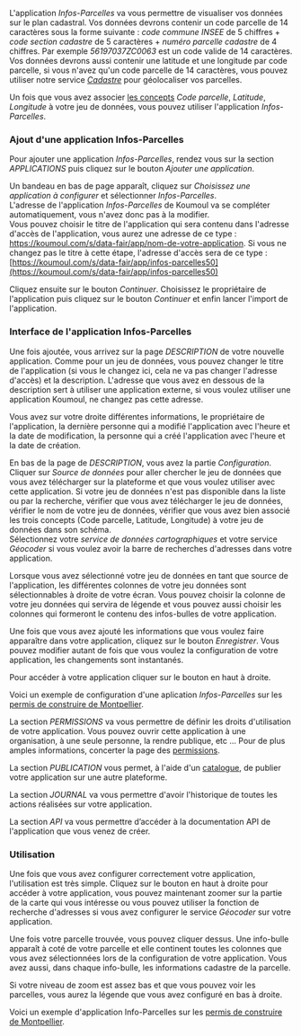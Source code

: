 L'application *Infos-Parcelles* va vous permettre de visualiser vos données sur le plan cadastral. Vos données devrons contenir un code parcelle de 14 caractères sous la forme suivante :  *code commune INSEE* de 5 chiffres + *code section cadastre* de 5 caractères + *numéro parcelle cadastre* de 4 chiffres. Par exemple *56197037ZC0063* est un code valide de 14 caractères. Vos données devrons aussi contenir une latitude et une longitude par code parcelle, si vous n'avez qu'un code parcelle de 14 caractères, vous pouvez utiliser notre service [*Cadastre*](user-guide/service-land-register) pour géolocaliser vos parcelles.

Un fois que vous avez associer [les concepts](user-guide/concepts) *Code parcelle*, *Latitude*, *Longitude* à votre jeu de données, vous pouvez utiliser l'application *Infos-Parcelles*.

### Ajout d'une application Infos-Parcelles

Pour ajouter une application *Infos-Parcelles*, rendez vous sur la section *APPLICATIONS* puis cliquez sur le bouton *Ajouter une application*.

Un bandeau en bas de page apparaît, cliquez sur *Choisissez une application à configurer* et sélectionner *Infos-Parcelles*.  
L'adresse de l'application *Infos-Parcelles* de Koumoul va se compléter automatiquement, vous n'avez donc pas à la modifier.  
Vous pouvez choisir le titre de l'application qui sera contenu dans l'adresse d'accès de l'application, vous aurez une adresse de ce type : https://koumoul.com/s/data-fair/app/nom-de-votre-application. Si vous ne changez pas le titre à cette étape, l'adresse d'accès sera de ce type : [https://koumoul.com/s/data-fair/app/infos-parcelles50](https://koumoul.com/s/data-fair/app/infos-parcelles50)

Cliquez ensuite sur le bouton *Continuer*. Choisissez le propriétaire de l'application puis cliquez sur le bouton *Continuer* et enfin lancer l'import de l'application.

### Interface de l'application Infos-Parcelles

Une fois ajoutée, vous arrivez sur la page *DESCRIPTION* de votre nouvelle application. Comme pour un jeu de données, vous pouvez changer le titre de l'application (si vous le changez ici, cela ne va pas changer l'adresse d'accès) et la description. L'adresse que vous avez en dessous de la description sert à utiliser une application externe, si vous voulez utiliser une application Koumoul, ne changez pas cette adresse.  

Vous avez sur votre droite différentes informations, le propriétaire de l'application, la dernière personne qui a modifié l'application avec l'heure et la date de modification, la personne qui a créé l'application avec l'heure et la date de création.

En bas de la page de *DESCRIPTION*, vous avez la partie *Configuration*. Cliquer sur *Source de données* pour aller chercher le jeu de données que vous avez télécharger sur la plateforme et que vous voulez utiliser avec cette application. Si votre jeu de données n'est pas disponible dans la liste ou par la recherche, vérifier que vous avez télécharger le jeu de données, vérifier le nom de votre jeu de données, vérifier que vous avez bien associé les trois concepts (Code parcelle, Latitude, Longitude) à votre jeu de données dans son schéma.  
Sélectionnez votre *service de données cartographiques* et votre service *Géocoder* si vous voulez avoir la barre de recherches d'adresses dans votre application.

Lorsque vous avez sélectionné votre jeu de données en tant que source de l'application, les différentes colonnes de votre jeu données sont sélectionnables à droite de votre écran. Vous pouvez choisir la colonne de votre jeu données qui servira de légende et vous pouvez aussi choisir les colonnes qui formeront le contenu des infos-bulles de votre application.

Une fois que vous avez ajouté les informations que vous voulez faire apparaître dans votre application, cliquez sur le bouton *Enregistrer*. Vous pouvez modifier autant de fois que vous voulez la configuration de votre application, les changements sont instantanés.

Pour accéder à votre application cliquer sur le bouton en haut à droite.

Voici un exemple de configuration d'une aplication *Infos-Parcelles* sur les [permis de construire de Montpellier](https://koumoul.com/s/data-fair/application/infos-parcelles50/description).

La section *PERMISSIONS* va vous permettre de définir les droits d'utilisation de votre application. Vous pouvez ouvrir cette application à une organisation, à une seule personne, la rendre publique, etc ... Pour de plus amples informations, concerter la page des [permissions](user-guide/permission).

La section *PUBLICATION* vous permet, à l'aide d'un [catalogue](user-guide/catalog), de publier votre application sur une autre plateforme.

La section *JOURNAL* va vous permettre d'avoir l'historique de toutes les actions réalisées sur votre application.

La section *API* va vous permettre d’accéder à la documentation API de l'application que vous venez de créer.

### Utilisation

Une fois que vous avez configurer correctement votre application, l'utilisation est très simple. Cliquez sur le bouton en haut à droite pour accéder à votre application, vous pouvez maintenant zoomer sur la partie de la carte qui vous intéresse ou vous pouvez utiliser la fonction de recherche d'adresses si vous avez configurer le service *Géocoder* sur votre application.

Une fois votre parcelle trouvée, vous pouvez cliquer dessus. Une info-bulle apparaît à coté de votre parcelle et elle continent toutes les colonnes que vous avez sélectionnées lors de la configuration de votre application. Vous avez aussi, dans chaque info-bulle, les informations cadastre de la parcelle.

Si votre niveau de zoom est assez bas et que vous pouvez voir les parcelles, vous aurez la légende que vous avez configuré en bas à droite.

Voici un exemple d'application Info-Parcelles sur les [permis de construire de Montpellier](https://koumoul.com/s/data-fair/app/infos-parcelles50).
